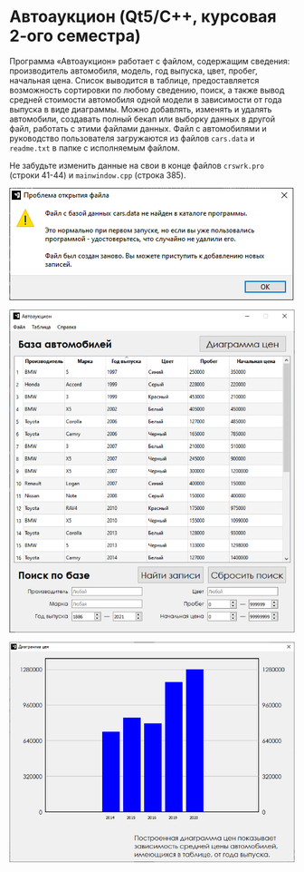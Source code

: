 # Автоаукцион (Qt5/C++, курсовая 2-ого семестра)

Программа «Автоаукцион» работает с файлом, содержащим сведения: производитель автомобиля, модель, год выпуска, цвет, пробег, начальная цена. Список выводится в таблице, предоставляется возможность сортировки по любому сведению, поиск, а также вывод средней стоимости автомобиля одной модели в зависимости от года выпуска в виде диаграммы. Можно добавлять, изменять и удалять автомобили, создавать полный бекап или выборку данных в другой файл, работать с этими файлами данных. Файл с автомобилями и руководство пользователя загружаются из файлов `cars.data` и `readme.txt` в папке с исполняемым файлом.

Не забудьте изменить данные на свои в конце файлов `crswrk.pro` (строки 41-44) и `mainwindow.cpp` (строка 385).

![Предупреждение при первом запуске](screenshot1.png)

![Главное окно приложения](screenshot2.png)

![Диаграмма цен на одну из моделей](screenshot3.png)
